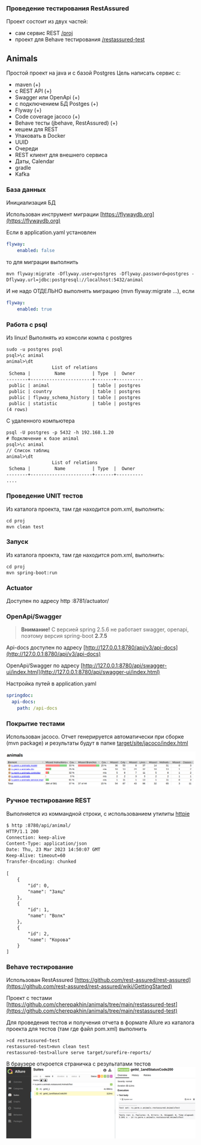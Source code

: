### Проведение тестирования RestAssured

Проект состоит из двух частей:
- сам сервис REST [/proj](proj/)
- проект для Behave тестирования [/restassured-test](restassured-test/) 

## Animals

Простой проект на java и с базой Postgres
Цель написать сервис с:
- maven (+)
- с REST API (+)
- Swagger или OpenApi (+)
- с подключением БД Postges (+)
- Flyway (+)
- Code coverage jacoco (+)
- Behave тесты (jbehave, RestAssured) (+)
- кешем для REST
- Упаковать в Docker
- UUID
- Очереди
- REST клиент для внешнего сервиса
- Даты, Calendar
- gradle
- Kafka

### База данных

Инициализация БД

Использован инструмент миграции [https://flywaydb.org](https://flywaydb.org)

Если в application.yaml установлен
````yaml
flyway:
    enabled: false
````
то для миграции выполнить
````shell
mvn flyway:migrate -Dflyway.user=postgres -Dflyway.password=postgres -Dflyway.url=jdbc:postgresql://localhost:5432/animal
````
И не надо ОТДЕЛЬНО выполнять миграцию (mvn flyway:migrate ...), если
````yaml
flyway:
    enabled: true
````

### Работа с psql

Из linux! Выполнять из консоли компа с postgres
````shell
sudo -u postgres psql
psql>\c animal
animal>\dt
                 List of relations
 Schema |         Name          | Type  |  Owner   
--------+-----------------------+-------+----------
 public | animal                | table | postgres
 public | country               | table | postgres
 public | flyway_schema_history | table | postgres
 public | statistic             | table | postgres
(4 rows)
````

С удаленного компьютера
````shell
psql -U postgres -p 5432 -h 192.168.1.20
# Подключение к базе animal
psql>\c animal
// Список таблиц
animal>\dt
                 List of relations
 Schema |         Name          | Type  |  Owner   
--------+-----------------------+-------+----------
....
````

### Проведение UNIT тестов
Из каталога проекта, там где находится pom.xml, выполнить:
```shell
cd proj
mvn clean test 
```

### Запуск
Из каталога проекта, там где находится pom.xml, выполнить:
```shell
cd proj
mvn spring-boot:run
```

### Actuator

Доступен по адресу http :8781/actuator/

### OpenApi/Swagger

> **Внимание!**
> С версией spring 2.5.6 не работает swagger, openapi, поэтому версия spring-boot <b>2.7.5</b>

Api-docs доступен по адресу [http://127.0.0.1:8780/api/v3/api-docs](http://127.0.0.1:8780/api/v3/api-docs)

OpenApi/Swagger по адресу [http://127.0.0.1:8780/api/swagger-ui/index.html](http://127.0.0.1:8780/api/swagger-ui/index.html)

Настройка путей в application.yaml
```yaml
springdoc:
  api-docs:
    path: /api-docs
```

### Покрытие тестами

Использован jacoco. Отчет генерируется автоматически при сборке (mvn package) и результаты будут в папке
[target/site/jacoco/index.html](./target/site/jacoco/index.html)

![jacoco](doc/jacoco.png)

### Ручное тестирование REST

Выполняется из коммандной строки, с использованием утилиты [httpie](https://httpie.io/)

````shell
$ http :8780/api/animal/
HTTP/1.1 200 
Connection: keep-alive
Content-Type: application/json
Date: Thu, 23 Mar 2023 14:50:07 GMT
Keep-Alive: timeout=60
Transfer-Encoding: chunked

[
    {
        "id": 0,
        "name": "Заяц"
    },
    {
        "id": 1,
        "name": "Волк"
    },
    {
        "id": 2,
        "name": "Корова"
    }
]
````

### Behave тестирование

Использован RestAssured [https://github.com/rest-assured/rest-assured](https://github.com/rest-assured/rest-assured/wiki/GettingStarted)

Проект с тестами [https://github.com/cherepakhin/animals/tree/main/restassured-test](https://github.com/cherepakhin/animals/tree/main/restassured-test)

Для проведения тестов и получения отчета в формате Allure из каталога проекта для тестов (там где файл pom.xml) выполнить   

```shell
>cd restassured-test 
restassured-test>mvn clean test
restassured-test>allure serve target/surefire-reports/
```
В браузере откроется страничка с результатами тестов ![результаты](restassured-test/doc/result_test.png "Result tests")